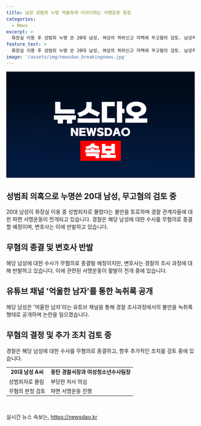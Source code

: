```yaml
---
title: 남성 성범죄 누명 억울하게 이야기하는 서명운동 등장
categories:
  - News
excerpt: >
  화장실 이용 후 성범죄 누명 쓴 20대 남성, 여성의 허위신고 자백에 무고혐의 검토. 남성측 변호사의 파면 요구와 관련, 경찰의 부당한 처사 공론화. 유튜브 채널 억울한 남자로 사건 수사과정 공개. 경찰서는 A씨에 대한 무혐의 판결 예정, B씨에 대한 무고 혐의 검토 중. A씨는 화장실 이용은 했지만 여성 화장실 논란 부인, CCTV영상 확인될 것 주장. 경찰의 부당한 응대 등 논란 여지.
feature_text: >
  화장실 이용 후 성범죄 누명 쓴 20대 남성, 여성의 허위신고 자백에 무고혐의 검토. 남성측 변호사의 파면 요구와 관련, 경찰의 부당한 처사 공론화. 유튜브 채널 억울한 남자로 사건 수사과정 공개. 경찰서는 A씨에 대한 무혐의 판결 예정, B씨에 대한 무고 혐의 검토 중. A씨는 화장실 이용은 했지만 여성 화장실 논란 부인, CCTV영상 확인될 것 주장. 경찰의 부당한 응대 등 논란 여지.
image: '/assets/img/newsdao_breakingnews.jpg'
---
```


<p><img src="/assets/img/newsdao_breakingnews.jpg" alt="implanttips 속보" /></p>

<h2 data-ke-size="size26">성범죄 의혹으로 누명쓴 20대 남성, 무고혐의 검토 중</h2>

<p data-ke-size="size16">20대 남성이 화장실 이용 중 성범죄자로 몰렸다는 불만을 토로하며 경찰 관계자들에 대한 파면 서명운동이 전개되고 있습니다. 경찰은 해당 남성에 대한 수사를 무혐의로 종결할 예정이며, 변호사는 이에 반발하고 있습니다.</p>

<h2 data-ke-size="size26">무혐의 종결 및 변호사 반발</h2>

<p data-ke-size="size16">해당 남성에 대한 수사가 무혐의로 종결될 예정이지만, 변호사는 경찰의 조사 과정에 대해 반발하고 있습니다. 이에 관련된 서명운동이 활발히 전개 중에 있습니다.</p>

<h2 data-ke-size="size26">유튜브 채널 '억울한 남자'를 통한 녹취록 공개</h2>

<p data-ke-size="size16">해당 남성은 '억울한 남자'라는 유튜브 채널을 통해 경찰 조사과정에서의 불만을 녹취록 형태로 공개하며 논란을 일으켰습니다.</p>

<h2 data-ke-size="size26">무혐의 결정 및 추가 조치 검토 중</h2>

<p data-ke-size="size16">경찰은 해당 남성에 대한 수사를 무혐의로 종결하고, 향후 추가적인 조치를 검토 중에 있습니다.</p>

<table>
    <tr>
        <td style="text-align: center; height: 17px;"><b>20대 남성 A씨</b></td>
        <td style="text-align: center; height: 17px;"><b>동탄 경찰서장과 여성청소년수사팀장</b></td>
    </tr>
    <tr>
        <td>성범죄자로 몰림</td>
        <td>부당한 처사 의심</td>
    </tr>
    <tr>
        <td>무혐의 판정 검토</td>
        <td>파면 서명운동 진행</td>
    </tr>
</table>

<p data-ke-size="size16">&nbsp;</p>
실시간 뉴스 속보는, <a href="https://newsdao.kr" rel="dofollow">https://newsdao.kr</a>


